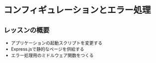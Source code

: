# コンフィギュレーションとエラー処理

## レッスンの概要

- アプリケーションの起動スクリプトを変更する
- Express.jsで静的なページを供給する
- エラー処理用のミドルウェア関数をつくる
